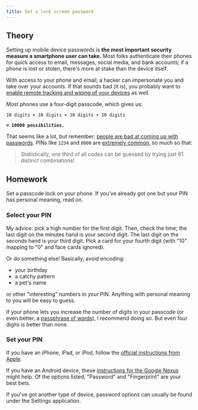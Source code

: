 ```yaml
---
title: Set a lock screen password
---
```


## Theory

Setting up mobile device passwords is **the most important security measure a
smartphone user can take.** Most folks authenticate their phones for quick
access to email, messages, social media, and bank accounts; if a phone is lost
or stolen, there's more at stake than the device itself.

With access to your phone and email, a hacker can impersonate you and take over
your accounts. If that sounds bad (it is), you probably want to
[enable remote tracking and wiping of your devices][Day 10] as well.

Most phones use a four-digit passcode, which gives us:

`10 digits × 10 digits × 10 digits × 10 digits`

**`= 10000 possibilities.`**

That seems like a lot, but remember:
[people are bad at coming up with passwords][Day 1]. PINs like `1234` and
`0000` are [extremely common][PIN analysis], so much so that:

> Statistically, one third of all codes can be guessed by trying just 61
> distinct combinations!

## Homework

Set a passcode lock on your phone. If you've already got one but your PIN has
personal meaning, read on.

### Select your PIN

My advice: pick a high number for the first digit. Then, check the time;
the last digit on the minutes hand is your second digit. The last digit on the
seconds hand is your third digit. Pick a card for your fourth digit (with "10"
mapping to "0" and face cards ignored).

Or do something else! Basically, avoid encoding:

- your birthday
- a catchy pattern
- a pet's name

or other "interesting" numbers in your PIN. Anything with personal meaning to
you will be easy to guess.

If your phone lets you increase the number of digits in your passcode (or
even better, a [passphrase of words][Day 1]), I recommend
doing so. But even four digits is better than none.

### Set your PIN

If you have an iPhone, iPad, or iPod, follow the
[official instructions from Apple][Apple].

If you have an Android device, these
[instructions for the Google Nexus][Google] might help. Of the options listed,
"Password" and "Fingerprint" are your best bets.

If you've got another type of device, password options can usually be found
under the Settings application.

[Day 1]: /2016/1/
[PIN analysis]: http://www.datagenetics.com/blog/september32012/
[Day 10]: /2016/10/
[Google]: https://support.google.com/nexus/answer/2819522
[Apple]: https://support.apple.com/en-ca/HT204060
